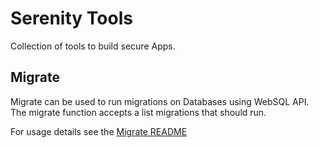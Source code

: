 # Serenity Tools

Collection of tools to build secure Apps.

## Migrate

Migrate can be used to run migrations on Databases using WebSQL API. The migrate function accepts a list migrations that should run.

For usage details see the [Migrate README](./packages/migrate/README.md)
